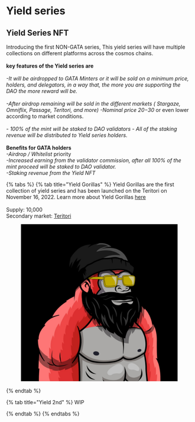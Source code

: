 # Yield series

## Yield Series NFT

Introducing the first NON-GATA series, This yield series will have multiple collections on different platforms across the cosmos chains. \
\
&#x20;**key features of the Yield series are** \
\
_-It will be airdropped to GATA Minters or it will be sold on a minimum price, holders, and delegators, in a way that, the more you are supporting the DAO the more reward will be._\
\
_-After airdrop remaining will be sold in the different markets ( Stargaze, Omniflix, Passage, Teritori, and more)_ _-Nominal price 20$-30$_ or even lower according to market conditions. \
\
_- 100% of the mint will be staked to DAO validators_ _- All of the staking revenue will be distributed to Yield series holders._ \
\
**Benefits for GATA holders** \
_-Airdrop / Whitelist_ priority \
_-Increased earning from the validator commission, after all 100% of the mint proceed will be staked to DAO validator._ \
_-Staking revenue from the Yield NFT_

{% tabs %}
{% tab title="Yield Gorillas" %}
Yield Gorillas are the first collection of yield series and has been launched on the Teritori on November 16, 2022. Learn more about Yield Gorillas [here ](./#yield-gorillas)\
\
Supply: 10,000\
Secondary market: [Teritori ](https://app.teritori.com/collection/tori-tori1999u8suptza3rtxwk7lspve02m406xe7l622erg3np3aq05gawxsrh9g0p)

<figure><img src="../../../../.gitbook/assets/image (1).png" alt=""><figcaption></figcaption></figure>
{% endtab %}

{% tab title="Yield 2nd" %}
WIP


{% endtab %}
{% endtabs %}

##

##

\
&#x20;
